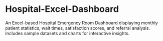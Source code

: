 # Hospital-Excel-Dashboard
An Excel-based Hospital Emergency Room Dashboard displaying monthly patient statistics, wait times, satisfaction scores, and referral analysis. Includes sample datasets and charts for interactive insights.

